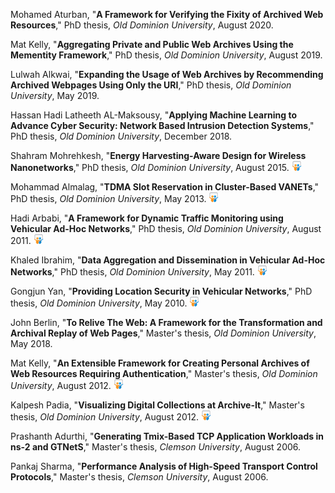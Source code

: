 Mohamed Aturban, "**A Framework for Verifying the Fixity of Archived Web Resources**," PhD thesis, *Old Dominion University*, August 2020. <a href='https://digitalcommons.odu.edu/computerscience_etds/125/' target='_blank'><i class='fas fa-fw fa-link'></i></a>

Mat Kelly, "**Aggregating Private and Public Web Archives Using the Mementity Framework**," PhD thesis, *Old Dominion University*, August 2019. <a href='https://digitalcommons.odu.edu/computerscience_etds/94/' target='_blank'><i class='fas fa-fw fa-link'></i></a>

Lulwah Alkwai, "**Expanding the Usage of Web Archives by Recommending Archived Webpages Using Only the URI**," PhD thesis, *Old Dominion University*, May 2019. <a href='https://digitalcommons.odu.edu/computerscience_etds/90' target='_blank'><i class='fas fa-fw fa-link'></i></a>

Hassan Hadi Latheeth AL-Maksousy, "**Applying Machine Learning to Advance Cyber Security: Network Based Intrusion Detection Systems**," PhD thesis, *Old Dominion University*, December 2018. <a href='https://digitalcommons.odu.edu/computerscience_etds/42' target='_blank'><i class='fas fa-fw fa-link'></i></a>

Shahram Mohrehkesh, "**Energy Harvesting-Aware Design for Wireless Nanonetworks**," PhD thesis, *Old Dominion University*, August 2015. <a href='http://digitalcommons.odu.edu/computerscience_etds/2/' target='_blank'><i class='fas fa-fw fa-link'></i></a> <a href='http://www.cs.odu.edu/~mweigle/papers/mohrehkesh-dissertation-2015.pdf' target='_blank'><i class='fas fa-solid fa-file-pdf' style='color: {{ page.acrobat-color }}'></i></a> <a href='http://www.slideshare.net/mweigle/energy-harvestingaware-design-for-wireless-nanonetworks' target='_blank' class='btn btn--mcwslideshare'><img src='../images/slideshare-16px-high.png'/></a>

Mohammad Almalag, "**TDMA Slot Reservation in Cluster-Based VANETs**," PhD thesis, *Old Dominion University*, May 2013. <a href='https://digitalcommons.odu.edu/computerscience_etds/9' target='_blank'><i class='fas fa-fw fa-link'></i></a> <a href='http://www.cs.odu.edu/~mweigle/papers/almalag-dissertation-2013.pdf' target='_blank'><i class='fas fa-solid fa-file-pdf' style='color: {{ page.acrobat-color }}'></i></a> <a href='http://www.slideshare.net/mweigle/defense-final-19921446' target='_blank' class='btn btn--mcwslideshare'><img src='../images/slideshare-16px-high.png'/></a>

Hadi Arbabi, "**A Framework for Dynamic Traffic Monitoring using Vehicular Ad-Hoc Networks**," PhD thesis, *Old Dominion University*, August 2011. <a href='https://digitalcommons.odu.edu/computerscience_etds/8' target='_blank'><i class='fas fa-fw fa-link'></i></a> <a href='http://www.cs.odu.edu/~mweigle/papers/arbabi-dissertation-2011.pdf' target='_blank'><i class='fas fa-solid fa-file-pdf' style='color: {{ page.acrobat-color }}'></i></a> <a href='http://www.slideshare.net/mweigle/a-framework-for-dynamic-traffic-monitoring-using-vehicular-adhoc-networks-8765710/' target='_blank' class='btn btn--mcwslideshare'><img src='../images/slideshare-16px-high.png'/></a>

Khaled Ibrahim, "**Data Aggregation and Dissemination in Vehicular Ad-Hoc Networks**," PhD thesis, *Old Dominion University*, May 2011. <a href='https://digitalcommons.odu.edu/computerscience_etds/7' target='_blank'><i class='fas fa-fw fa-link'></i></a> <a href='http://www.cs.odu.edu/~mweigle/papers/ibrahim-dissertation-2011.pdf' target='_blank'><i class='fas fa-solid fa-file-pdf' style='color: {{ page.acrobat-color }}'></i></a> <a href='http://www.slideshare.net/mweigle/data-aggregation-and-dissemination-in-vehicular-adhoc-networks' target='_blank' class='btn btn--mcwslideshare'><img src='../images/slideshare-16px-high.png'/></a>

Gongjun Yan, "**Providing Location Security in Vehicular Networks**," PhD thesis, *Old Dominion University*, May 2010. <a href='https://digitalcommons.odu.edu/computerscience_etds/5' target='_blank'><i class='fas fa-fw fa-link'></i></a> <a href='http://www.cs.odu.edu/~mweigle/papers/yan-dissertation-2010.pdf' target='_blank'><i class='fas fa-solid fa-file-pdf' style='color: {{ page.acrobat-color }}'></i></a> <a href='http://www.slideshare.net/mweigle/providing-location-security-in-vehicular-networks' target='_blank' class='btn btn--mcwslideshare'><img src='../images/slideshare-16px-high.png'/></a>

John Berlin, "**To Relive The Web: A Framework for the Transformation and Archival Replay of Web Pages**," Master's thesis, *Old Dominion University*, May 2018. <a href='https://digitalcommons.odu.edu/computerscience_etds/38/' target='_blank'><i class='fas fa-fw fa-link'></i></a> <a href='http://www.cs.odu.edu/~mweigle/papers/berlin-ms-thesis-18.pdf' target='_blank'><i class='fas fa-solid fa-file-pdf' style='color: {{ page.acrobat-color }}'></i></a>

Mat Kelly, "**An Extensible Framework for Creating Personal Archives of Web Resources Requiring Authentication**," Master's thesis, *Old Dominion University*, August 2012. <a href='https://digitalcommons.odu.edu/computerscience_etds/6' target='_blank'><i class='fas fa-fw fa-link'></i></a> <a href='http://www.cs.odu.edu/~mweigle/papers/kelly-thesis12.pdf' target='_blank'><i class='fas fa-solid fa-file-pdf' style='color: {{ page.acrobat-color }}'></i></a> <a href='http://www.slideshare.net/matkelly01/an-extensible-framework-for-creating-personal-web-archives-of-content-behind-authentication' target='_blank' class='btn btn--mcwslideshare'><img src='../images/slideshare-16px-high.png'/></a>

Kalpesh Padia, "**Visualizing Digital Collections at Archive-It**," Master's thesis, *Old Dominion University*, August 2012. <a href='https://digitalcommons.odu.edu/computerscience_etds/4' target='_blank'><i class='fas fa-fw fa-link'></i></a> <a href='http://www.cs.odu.edu/~mweigle/papers/padia-thesis12.pdf' target='_blank'><i class='fas fa-solid fa-file-pdf' style='color: {{ page.acrobat-color }}'></i></a> <a href='http://www.slideshare.net/kallumama24/ms-thesis-defense-aug-2012-visualizing-digital-collections-at-archiveit' target='_blank' class='btn btn--mcwslideshare'><img src='../images/slideshare-16px-high.png'/></a>

Prashanth Adurthi, "**Generating Tmix-Based TCP Application Workloads in ns-2 and GTNetS**," Master's thesis, *Clemson University*, August 2006. <a href='http://www.cs.odu.edu/~mweigle/papers/adurthi-thesis06.pdf' target='_blank'><i class='fas fa-solid fa-file-pdf' style='color: {{ page.acrobat-color }}'></i></a>

Pankaj Sharma, "**Performance Analysis of High-Speed Transport Control Protocols**," Master's thesis, *Clemson University*, August 2006. <a href='http://www.cs.odu.edu/~mweigle/papers/sharma-thesis06.pdf' target='_blank'><i class='fas fa-solid fa-file-pdf' style='color: {{ page.acrobat-color }}'></i></a>

